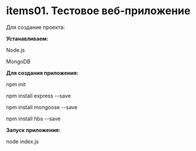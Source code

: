 # items01. Тестовое веб-приложение

Для создание проекта: 

**Устанавливаем:**

Node.js

MongoDB

**Для создания приложения:**

npm init

npm install express --save

npm install mongoose --save

npm install hbs --save

**Запуск приложения:**

node index.js
